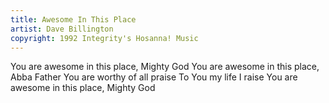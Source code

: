 ```yaml
---
title: Awesome In This Place
artist: Dave Billington
copyright: 1992 Integrity's Hosanna! Music
---
```


You are awesome in this place, Mighty God
You are awesome in this place, Abba Father
You are worthy of all praise
To You my life I raise
You are awesome in this place, Mighty God


